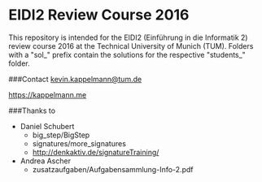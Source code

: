 # EIDI2 Review Course 2016
This repository is intended for the EIDI2 (Einführung in die Informatik 2) review course 2016 at the Technical University of Munich (TUM).
Folders with a "sol_" prefix contain the solutions for the respective "students_" folder.

###Contact
kevin.kappelmann@tum.de

https://kappelmann.me

###Thanks to 
* Daniel Schubert
  * big_step/BigStep
  * signatures/more_signatures
  * http://denkaktiv.de/signatureTraining/
* Andrea Ascher
  * zusatzaufgaben/Aufgabensammlung-Info-2.pdf
